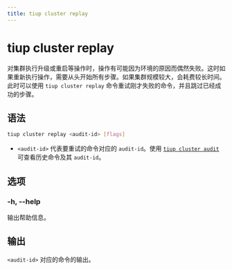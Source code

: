 ```yaml
---
title: tiup cluster replay
---
```


# tiup cluster replay

对集群执行升级或重启等操作时，操作有可能因为环境的原因而偶然失败。这时如果重新执行操作，需要从头开始所有步骤。如果集群规模较大，会耗费较长时间。此时可以使用 `tiup cluster replay` 命令重试刚才失败的命令，并且跳过已经成功的步骤。

## 语法

```sh
tiup cluster replay <audit-id> [flags]
```

- `<audit-id>` 代表要重试的命令对应的 `audit-id`。使用 [`tiup cluster audit`](/tiup/tiup-component-cluster-audit.md) 可查看历史命令及其 `audit-id`。

## 选项

### -h, --help

输出帮助信息。

## 输出

`<audit-id>` 对应的命令的输出。
